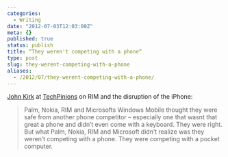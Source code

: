 ```yaml
---
categories:
  - Writing
date: "2012-07-03T12:03:00Z"
meta: {}
published: true
status: publish
title: “They weren't competing with a phone“
type: post
slug: they-werent-competing-with-a-phone
aliases:
  - /2012/07/they-werent-competing-with-a-phone/
---
```

<p><a href="http://techpinions.com/author/johnkirk">John Kirk</a> at <a href="http://techpinions.com/">TechPinions</a> on RIM and the disruption of the iPhone:</p>
<blockquote><p>Palm, Nokia, RIM and Microsofts Windows Mobile thought they were safe from another phone competitor – especially one that wasnt that great a phone and didn’t even come with a keyboard. They were right. But what Palm, Nokia, RIM and Microsoft didn’t realize was they weren’t competing with a phone. They were competing with a pocket computer.</p></blockquote>
